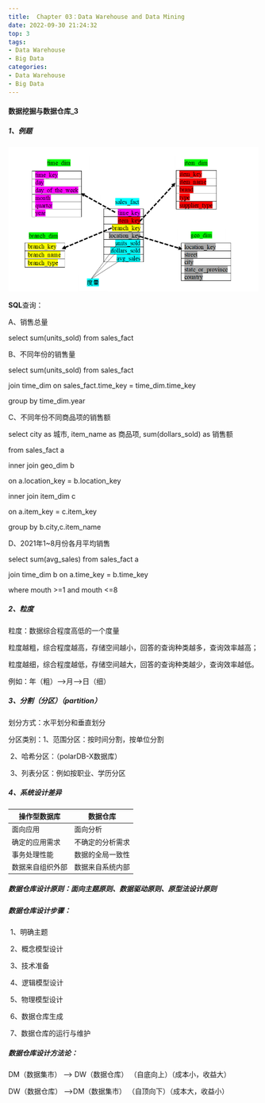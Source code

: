 ```yaml
---
title:  Chapter 03：Data Warehouse and Data Mining
date: 2022-09-30 21:24:32
top: 3
tags:
- Data Warehouse
- Big Data
categories:
- Data Warehouse
- Big Data
---
```


#### 数据挖掘与数据仓库_3

##### **1**、例题

![image-20220930202533332](../images/DataMining/image-20220930202533332.png)

**SQL**查询：

A、销售总量

select sum(units_sold) from sales_fact

B、不同年份的销售量

select sum(units_sold) from sales_fact

join time_dim on sales_fact.time_key = time_dim.time_key

group by time_dim.year

C、不同年份不同商品项的销售额

select city as 城市, item_name as 商品项, sum(dollars_sold) as 销售额

from sales_fact a

inner join geo_dim b

on a.location_key = b.location_key

inner join item_dim c

on a.item_key = c.item_key

group by b.city,c.item_name

D、2021年1~8月份各月平均销售

select sum(avg_sales) from sales_fact a

join time_dim b on a.time_key = b.time_key

where mouth >=1 and mouth <=8

##### **2**、粒度

粒度：数据综合程度高低的一个度量

粒度越粗，综合程度越高，存储空间越小，回答的查询种类越多，查询效率越高；

粒度越细，综合程度越低，存储空间越大，回答的查询种类越少，查询效率越低。

例如：年（粗）-->月-->日（细）

##### **3**、分割（分区）（partition）

划分方式：水平划分和垂直划分

分区类别：1、范围分区：按时间分割，按单位分割

​                    2、哈希分区：（polarDB-X数据库）

​                    3、列表分区：例如按职业、学历分区

##### **4**、系统设计差异

| **操作型数据库** | **数据仓库** |
| ---------- | -------- |
| 面向应用       | 面向分析     |
| 确定的应用需求    | 不确定的分析需求 |
| 事务处理性能     | 数据的全局一致性 |
| 数据来自组织外部   | 数据来自系统内部 |

##### 数据仓库设计原则：面向主题原则、数据驱动原则、原型法设计原则

##### 数据仓库设计步骤：

​           1、明确主题

​           2、概念模型设计

​           3、技术准备

​           4、逻辑模型设计

​           5、物理模型设计

​           6、数据仓库生成

​           7、数据仓库的运行与维护

##### 数据仓库设计方法论：

DM（数据集市） --> DW（数据仓库） （自底向上）（成本小，收益大）

DW（数据仓库） -->DM（数据集市） （自顶向下）（成本大，收益小）
